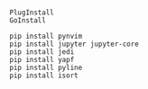 # 

	PlugInstall
	GoInstall

	pip install pynvim 
	pip install jupyter jupyter-core
	pip install jedi
	pip install yapf
	pip install pyline
	pip install isort
	

